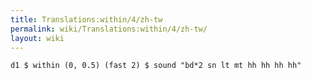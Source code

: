 ```yaml
---
title: Translations:within/4/zh-tw
permalink: wiki/Translations:within/4/zh-tw/
layout: wiki
---
```


    d1 $ within (0, 0.5) (fast 2) $ sound "bd*2 sn lt mt hh hh hh hh"
